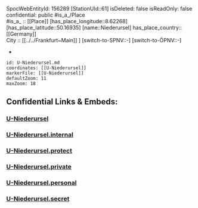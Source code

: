 ﻿---
location: [50.16935,8.62268] 
type: Station 
mapzoom: [8,18] 
mapmarker: subway 
tags:
- geo/station/subway
---
SpocWebEntityId: 156289
[StationUId::61] 
isDeleted: false
isReadOnly: false
confidential: public
#is_a_/Place  
#is_a_ :: [[Place]] 
[has_place_longitude::8.62268] 
[has_place_latitude::50.16935] 
[name::Niederursel] 
has_place_country:: [[Germany]]  
City :: [[../../Frankfurt~Main]] ] 
[switch-to-SPNV::-] 
[switch-to-ÖPNV::-] 

-

```leaflet
id: U-Niederursel.md
coordinates: [[U-Niederursel]] 
markerFile: [[U-Niederursel]] 
defaultZoom: 11 
maxZoom: 18
```


## Confidential Links & Embeds: 

### [U-Niederursel](/_public/Earth/Continent/Europe/Europe~Central/Germany/Germany~West/Hessen/counties~Hessen/Frankfurt~Main/Stations-FFM~U/U-Niederursel.md) 

### [U-Niederursel.internal](/_internal/Earth/Continent/Europe/Europe~Central/Germany/Germany~West/Hessen/counties~Hessen/Frankfurt~Main/Stations-FFM~U/U-Niederursel.internal.md) 

### [U-Niederursel.protect](/_protect/Earth/Continent/Europe/Europe~Central/Germany/Germany~West/Hessen/counties~Hessen/Frankfurt~Main/Stations-FFM~U/U-Niederursel.protect.md) 

### [U-Niederursel.private](/_private/Earth/Continent/Europe/Europe~Central/Germany/Germany~West/Hessen/counties~Hessen/Frankfurt~Main/Stations-FFM~U/U-Niederursel.private.md) 

### [U-Niederursel.personal](/_personal/Earth/Continent/Europe/Europe~Central/Germany/Germany~West/Hessen/counties~Hessen/Frankfurt~Main/Stations-FFM~U/U-Niederursel.personal.md) 

### [U-Niederursel.secret](/_secret/Earth/Continent/Europe/Europe~Central/Germany/Germany~West/Hessen/counties~Hessen/Frankfurt~Main/Stations-FFM~U/U-Niederursel.secret.md) 
